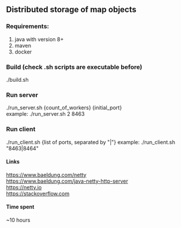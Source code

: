 ## Distributed storage of map objects  
### Requirements: 
1) java with version 8+ 
2) maven 
3) docker 
### Build (check .sh scripts are executable before) 
./build.sh 
### Run server 
./run_server.sh {count_of_workers} {initial_port}  
example: ./run_server.sh 2 8463 
### Run client 
./run_client.sh {list of ports, separated by "|"} 
example: ./run_client.sh "8463|8464" 
#### Links 
https://www.baeldung.com/netty  
https://www.baeldung.com/java-netty-http-server  
https://netty.io  
https://stackoverflow.com  
#### Time spent 
~10 hours 


